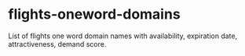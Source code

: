 # flights-oneword-domains
List of flights one word domain names with availability, expiration date, attractiveness, demand score.
